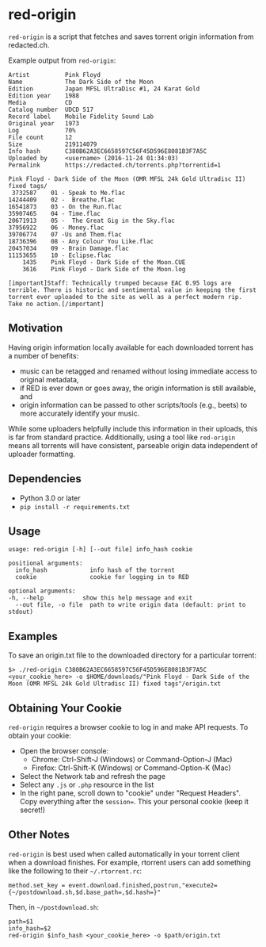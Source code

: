 red-origin
==========

`red-origin` is a script that fetches and saves torrent origin information from redacted.ch.

Example output from `red-origin`:

~~~
Artist          Pink Floyd
Name            The Dark Side of the Moon
Edition         Japan MFSL UltraDisc #1, 24 Karat Gold
Edition year    1988
Media           CD
Catalog number  UDCD 517
Record label    Mobile Fidelity Sound Lab
Original year   1973
Log             70%
File count      12
Size            219114079
Info hash       C380B62A3EC6658597C56F45D596E8081B3F7A5C
Uploaded by     <username> (2016-11-24 01:34:03)
Permalink       https://redacted.ch/torrents.php?torrentid=1

Pink Floyd - Dark Side of the Moon (OMR MFSL 24k Gold Ultradisc II) fixed tags/
 3732587    01 - Speak to Me.flac
14244409    02 -  Breathe.flac
16541873    03 - On the Run.flac
35907465    04 - Time.flac
20671913    05 -  The Great Gig in the Sky.flac
37956922    06 - Money.flac
39706774    07 -Us and Them.flac
18736396    08 - Any Colour You Like.flac
20457034    09 - Brain Damage.flac
11153655    10 - Eclipse.flac
    1435    Pink Floyd - Dark Side of the Moon.CUE
    3616    Pink Floyd - Dark Side of the Moon.log

[important]Staff: Technically trumped because EAC 0.95 logs are terrible. There is historic and sentimental value in keeping the first torrent ever uploaded to the site as well as a perfect modern rip. Take no action.[/important]
~~~

Motivation
----------

Having origin information locally available for each downloaded torrent has a number of benefits:
  * music can be retagged and renamed without losing immediate access to original metadata,
  * if RED is ever down or goes away, the origin information is still available, and
  * origin information can be passed to other scripts/tools (e.g., beets) to more accurately identify your music.

While some uploaders helpfully include this information in their uploads, this
is far from standard practice. Additionally, using a tool like `red-origin`
means all torrents will have consistent, parseable origin data independent of
uploader formatting.

Dependencies
------------

* Python 3.0 or later
* `pip install -r requirements.txt`

Usage
-----

~~~
usage: red-origin [-h] [--out file] info_hash cookie

positional arguments:
  info_hash            info hash of the torrent
  cookie               cookie for logging in to RED

optional arguments:                                                                                                                                                                                                                             -h, --help           show this help message and exit
  --out file, -o file  path to write origin data (default: print to stdout)
~~~

Examples
--------

To save an origin.txt file to the downloaded directory for a particular torrent:

    $> ./red-origin C380B62A3EC6658597C56F45D596E8081B3F7A5C <your_cookie_here> -o $HOME/downloads/"Pink Floyd - Dark Side of the Moon (OMR MFSL 24k Gold Ultradisc II) fixed tags"/origin.txt

Obtaining Your Cookie
---------------------
`red-origin` requires a browser cookie to log in and make API requests. To obtain your cookie:
* Open the browser console:
    * Chrome: Ctrl-Shift-J (Windows) or Command-Option-J (Mac)
    * Firefox: Ctrl-Shift-K (Windows) or Command-Option-K (Mac)
* Select the Network tab and refresh the page
* Select any `.js` or `.php` resource in the list
* In the right pane, scroll down to "cookie" under "Request Headers". Copy everything after the `session=`. This your personal cookie (keep it secret!)

Other Notes
-----------

`red-origin` is best used when called automatically in your torrent client when a download finishes. For example, rtorrent users can add something like the following to their `~/.rtorrent.rc`:

~~~
method.set_key = event.download.finished,postrun,"execute2={~/postdownload.sh,$d.base_path=,$d.hash=}"
~~~

Then, in `~/postdownload.sh`:
~~~
path=$1
info_hash=$2
red-origin $info_hash <your_cookie_here> -o $path/origin.txt
~~~
